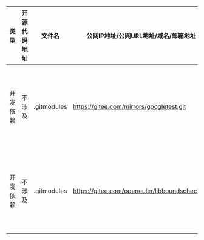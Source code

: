 |类型|开源代码地址|文件名|公网IP地址/公网URL地址/域名/邮箱地址|用途说明|
|----------------|--------------|----------|-----------------------------|--------------|
|开发依赖|不涉及|.gitmodules|https://gitee.com/mirrors/googletest.git|依赖的开源代码仓库|
|开发依赖|不涉及|.gitmodules|https://gitee.com/openeuler/libboundscheck.git|依赖的开源代码仓库|